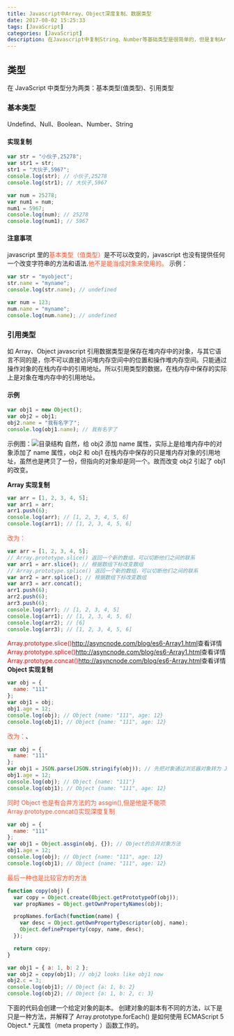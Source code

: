 ```yaml
---
title: Javascript中Array、Object深度复制、数据类型
date: 2017-08-02 15:25:33
tags: [JavaScript]
categories: [JavaScript]
description: 在Javascript中复制String、Number等基础类型是很简单的，但是复制Array、Object就不是那么简单的了，JavaScript中数据类型的区分
---
```


## 类型

在 JavaScript 中类型分为两类：基本类型(值类型)、引用类型

### 基本类型

Undefind、Null、Boolean、Number、String

#### 实现复制

```javascript
var str = "小伙子,25278";
var str1 = str;
str1 = "大伙子,5967";
console.log(str); // 小伙子,25278
console.log(str1); // 大伙子,5967

var num = 25278;
var num1 = num;
num1 = 5967;
console.log(num); // 25278
console.log(num1); // 5967
```

#### 注意事项

javascript 里的<font color="#ff502c">基本类型（值类型）</font>是不可以改变的，javascript 也没有提供任何一个改变字符串的方法和语法.<font color="#ff502c">他不是能当成对象来使用的。</font>
示例：

```javascript
var str = "myobject";
str.name = "myname";
console.log(str.name); // undefined

var num = 123;
num.name = "myname";
console.log(num.name); // undefined
```

### 引用类型

如 Array、Object
javascript 引用数据类型是保存在堆内存中的对象，与其它语言不同的是，你不可以直接访问堆内存空间中的位置和操作堆内存空间。只能通过操作对象的在栈内存中的引用地址。所以引用类型的数据，在栈内存中保存的实际上是对象在堆内存中的引用地址。

#### 示例

```javascript
var obj1 = new Object();
var obj2 = obj1;
obj2.name = "我有名字了";
console.log(obj1.name); // 我有名字了
```

示例图：![目录结构](../images/Array_Object.jpg)
自然，给 obj2 添加 name 属性，实际上是给堆内存中的对象添加了 name 属性，obj2 和 obj1 在栈内存中保存的只是堆内存对象的引用地址，虽然也是拷贝了一份，但指向的对象却是同一个。故而改变 obj2 引起了 obj1 的改变。

**Array 实现复制**

```javascript
var arr = [1, 2, 3, 4, 5];
var arr1 = arr;
arr1.push(6);
console.log(arr); // [1, 2, 3, 4, 5, 6]
console.log(arr1); // [1, 2, 3, 4, 5, 6]
```

<font color="#ff502c">改为：</font>

```javascript
var arr = [1, 2, 3, 4, 5];
// Array.prototype.slice() 返回一个新的数组，可以切断他们之间的联系
var arr1 = arr.slice(); // 根据数组下标改变数组
// Array.prototype.splice() 返回一个新的数组，可以切断他们之间的联系
var arr2 = arr.splice(); // 根据数组下标改变数组
var arr3 = arr.concat();
arr1.push(6);
arr2.push(6);
arr3.push(6);
console.log(arr); // [1, 2, 3, 4, 5]
console.log(arr1); // [1, 2, 3, 4, 5, 6]
console.log(arr2); // [6]
console.log(arr3); // [1, 2, 3, 4, 5, 6]
```

<font color='red'>Array.prototype.slice()</font><http://asyncnode.com/blog/es6-Array1.html>查看详情
<font color='red'>Array.prototype.splice()</font><http://asyncnode.com/blog/es6-Array1.html>查看详情
<font color='red'>Array.prototype.concat()</font><http://asyncnode.com/blog/es6-Array.html>查看详情
**Object 实现复制**

```javascript
var obj = {
  name: "111"
};
var obj1 = obj;
obj1.age = 12;
console.log(obj); // Object {name: "111", age: 12}
console.log(obj1); // Object {name: "111", age: 12}
```

<font color="#ff502c">改为：</font>、

```javascript
var obj = {
  name: "111"
};
var obj1 = JSON.parse(JSON.stringify(obj)); // 先把对象通过浏览器对象转为 JSON字符串，再转为 JSON对象
obj1.age = 12;
console.log(obj); // Object {name: "111"}
console.log(obj1); // Object {name: "111", age: 12}
```

<font color="#ff502c">同时 Object 也是有合并方法的为 assgin(),但是他是不能项 Array.prototype.concat()实现深度复制</font>

```javascript
var obj = {
  name: "111"
};
var obj1 = Object.assgin(obj, {}); // Object的合并对象方法
obj1.age = 12;
console.log(obj); // Object {name: "111", age: 12}
console.log(obj1); // Object {name: "111", age: 12}
```

<font color="#ff502c">最后一种也是比较官方的方法</font>

```javascript
function copy(obj) {
  var copy = Object.create(Object.getPrototypeOf(obj));
  var propNames = Object.getOwnPropertyNames(obj);

  propNames.forEach(function(name) {
    var desc = Object.getOwnPropertyDescriptor(obj, name);
    Object.defineProperty(copy, name, desc);
  });

  return copy;
}

var obj1 = { a: 1, b: 2 };
var obj2 = copy(obj1); // obj2 looks like obj1 now
obj2.c = 3;
console.log(obj1); // Object {a: 1, b: 2}
console.log(obj2); // Object {a: 1, b: 2, c: 3}
```

下面的代码会创建一个给定对象的副本。 创建对象的副本有不同的方法，以下是只是一种方法，并解释了 Array.prototype.forEach() 是如何使用 ECMAScript 5 Object.\* 元属性（meta property ）函数工作的。
